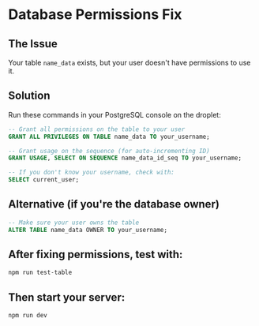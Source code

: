 # Database Permissions Fix

## The Issue
Your table `name_data` exists, but your user doesn't have permissions to use it.

## Solution
Run these commands in your PostgreSQL console on the droplet:

```sql
-- Grant all permissions on the table to your user
GRANT ALL PRIVILEGES ON TABLE name_data TO your_username;

-- Grant usage on the sequence (for auto-incrementing ID)
GRANT USAGE, SELECT ON SEQUENCE name_data_id_seq TO your_username;

-- If you don't know your username, check with:
SELECT current_user;
```

## Alternative (if you're the database owner)
```sql
-- Make sure your user owns the table
ALTER TABLE name_data OWNER TO your_username;
```

## After fixing permissions, test with:
```bash
npm run test-table
```

## Then start your server:
```bash
npm run dev
```
